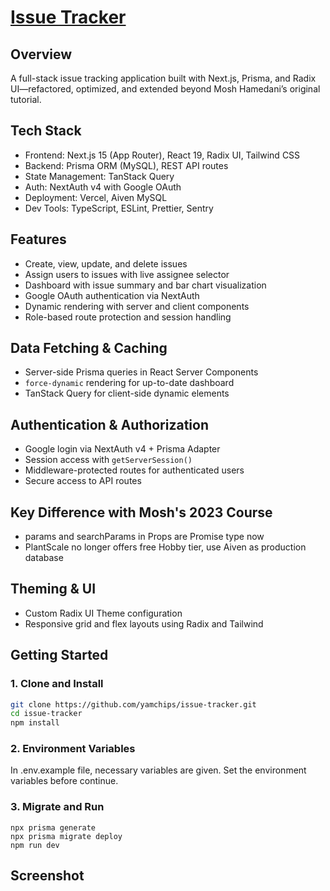 # [Issue Tracker](https://issue-tracker-gamma-puce.vercel.app/)

## Overview

A full-stack issue tracking application built with Next.js, Prisma, and Radix UI—refactored, optimized, and extended beyond Mosh Hamedani’s original tutorial.

## Tech Stack

- Frontend: Next.js 15 (App Router), React 19, Radix UI, Tailwind CSS
- Backend: Prisma ORM (MySQL), REST API routes
- State Management: TanStack Query
- Auth: NextAuth v4 with Google OAuth
- Deployment: Vercel, Aiven MySQL
- Dev Tools: TypeScript, ESLint, Prettier, Sentry

## Features

- Create, view, update, and delete issues
- Assign users to issues with live assignee selector
- Dashboard with issue summary and bar chart visualization
- Google OAuth authentication via NextAuth
- Dynamic rendering with server and client components
- Role-based route protection and session handling

## Data Fetching & Caching

- Server-side Prisma queries in React Server Components
- `force-dynamic` rendering for up-to-date dashboard
- TanStack Query for client-side dynamic elements

## Authentication & Authorization

- Google login via NextAuth v4 + Prisma Adapter
- Session access with `getServerSession()`
- Middleware-protected routes for authenticated users
- Secure access to API routes

## Key Difference with Mosh's 2023 Course

- params and searchParams in Props are Promise type now
- PlantScale no longer offers free Hobby tier, use Aiven as production database

## Theming & UI

- Custom Radix UI Theme configuration
- Responsive grid and flex layouts using Radix and Tailwind

## Getting Started

### 1. Clone and Install

```bash
git clone https://github.com/yamchips/issue-tracker.git
cd issue-tracker
npm install
```

### 2. Environment Variables

In .env.example file, necessary variables are given. Set the environment variables before continue.

### 3. Migrate and Run

```
npx prisma generate
npx prisma migrate deploy
npm run dev
```

## Screenshot
